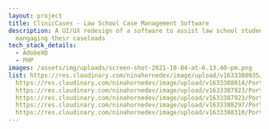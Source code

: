 ```yaml
---
layout: project
title: ClinicCases - Law School Case Management Software
description: A UI/UX redesign of a software to assist law school students in
  mangaging their caseloads
tech_stack_details:
  - AdobeXD
  - PHP
images: /assets/img/uploads/screen-shot-2021-10-04-at-6.13.40-pm.png
list: https://res.cloudinary.com/ninahornedev/image/upload/v1633388035/Portfolio/Screen_Shot_2021-10-04_at_6.53.53_PM_ojnwx5.png,
  https://res.cloudinary.com/ninahornedev/image/upload/v1633388014/Portfolio/Screen_Shot_2021-10-04_at_6.53.31_PM_ek6uyx.png,
  https://res.cloudinary.com/ninahornedev/image/upload/v1633387923/Portfolio/Screen_Shot_2021-10-04_at_6.13.40_PM_hooims.png,
  https://res.cloudinary.com/ninahornedev/image/upload/v1633387923/Portfolio/Screen_Shot_2021-10-04_at_6.14.44_PM_jb2s0l.png,
  https://res.cloudinary.com/ninahornedev/image/upload/v1633388297/Portfolio/Screen_Shot_2021-10-04_at_6.58.14_PM_r9bxlx.png,
  https://res.cloudinary.com/ninahornedev/image/upload/v1633388310/Portfolio/Screen_Shot_2021-10-04_at_6.58.28_PM_ag0g06.png
---
```

